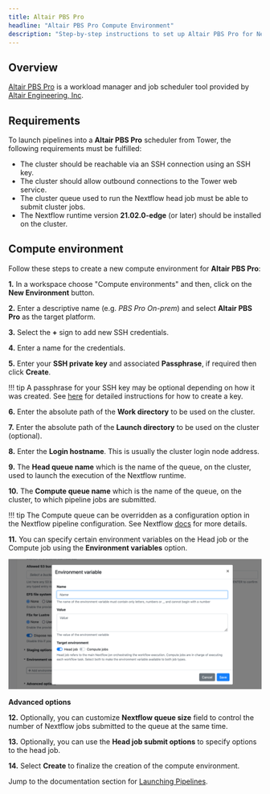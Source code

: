 ```yaml
---
title: Altair PBS Pro
headline: "Altair PBS Pro Compute Environment"
description: "Step-by-step instructions to set up Altair PBS Pro for Nextflow Tower."
---
```


## Overview

[Altair PBS Pro](https://www.altair.com/pbs-professional/) is a workload manager and job scheduler tool provided by [Altair Engineering, Inc](https://www.altair.com).

## Requirements

To launch pipelines into a **Altair PBS Pro** scheduler from Tower, the following requirements must be fulfilled:

- The cluster should be reachable via an SSH connection using an SSH key.
- The cluster should allow outbound connections to the Tower web service.
- The cluster queue used to run the Nextflow head job must be able to submit cluster jobs.
- The Nextflow runtime version **21.02.0-edge** (or later) should be installed on the cluster.

## Compute environment

Follow these steps to create a new compute environment for **Altair PBS Pro**:

**1.** In a workspace choose "Compute environments" and then, click on the **New Environment** button.

**2.** Enter a descriptive name (e.g. _PBS Pro On-prem_) and select **Altair PBS Pro** as the target platform.

**3.** Select the **+** sign to add new SSH credentials.

**4.** Enter a name for the credentials.

**5.** Enter your **SSH private key** and associated **Passphrase**, if required then click **Create**.

!!! tip
    A passphrase for your SSH key may be optional depending on how it was created. See [here](https://docs.github.com/en/free-pro-team@latest/github/authenticating-to-github/generating-a-new-ssh-key-and-adding-it-to-the-ssh-agent) for detailed instructions for how to create a key.


**6.** Enter the absolute path of the **Work directory** to be used on the cluster.

**7.** Enter the absolute path of the **Launch directory** to be used on the cluster (optional).

**8.** Enter the **Login hostname**. This is usually the cluster login node address.

**9.** The **Head queue name** which is the name of the queue, on the cluster, used to launch the execution of the Nextflow runtime.

**10.** The **Compute queue name** which is the name of the queue, on the cluster, to which pipeline jobs are submitted.

!!! tip
    The Compute queue can be overridden as a configuration option in the Nextflow pipeline configuration. See Nextflow [docs](https://www.nextflow.io/docs/latest/process.html#queue) for more details.

**11.** You can specify certain environment variables on the Head job or the Compute job using the **Environment variables** option.

![](_images/env_vars.png)



**Advanced options**

**12.** Optionally, you can customize **Nextflow queue size** field to control the number of Nextflow jobs submitted to the queue at the same time.


**13.** Optionally, you can use the **Head job submit options** to  specify options to the head job.


**14.** Select **Create** to finalize the creation of the compute environment.

Jump to the documentation section for [Launching Pipelines](../../launch/launchpad/).

